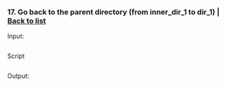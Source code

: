 ### <a id='task_17'>17. Go back to the parent directory (from inner_dir_1 to dir_1)</a>  |  [Back to list](#back_to_list)

Input:
``` bash

```

Script
```

```

Output:
```

```
